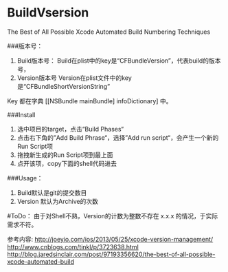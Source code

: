 BuildVsersion
=============

The Best of All Possible Xcode Automated Build Numbering Techniques

###版本号：
1. Build版本号： Build在plist中的key是“CFBundleVersion”，代表build的版本号，
2. Version版本号 Version在plist文件中的key是“CFBundleShortVersionString”

Key 都在字典 [[NSBundle mainBundle] infoDictionary] 中。

###Install

1. 选中项目的target，点击“Build Phases“
2. 点击右下角的”Add Build Phrase“，选择”Add run script“，会产生一个新的Run Script项
3. 拖拽新生成的Run Script项到最上面
4. 点开该项，copy下面的shell代码进去

###Usage：
1. Build默认是git的提交数目
2. Version 默认为Archive的次数

#ToDo：
由于对Shell不熟，Version的计数为整数不存在 x.x.x 的情况，于实际需求不符。

参考内容:
http://joeyio.com/ios/2013/05/25/xcode-version-management/
http://www.cnblogs.com/tinkl/p/3723638.html
http://blog.jaredsinclair.com/post/97193356620/the-best-of-all-possible-xcode-automated-build
